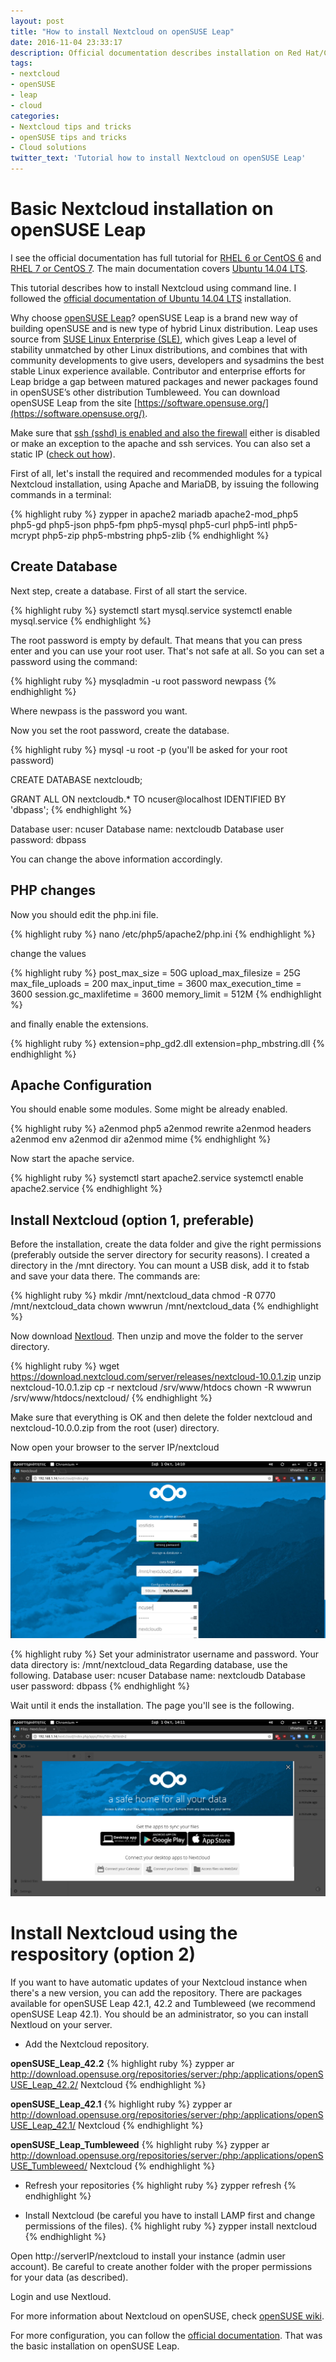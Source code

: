 ```yaml
---
layout: post
title: "How to install Nextcloud on openSUSE Leap"
date: 2016-11-04 23:33:17
description: Official documentation describes installation on Red Hat/CentOS and Ubuntu but not openSUSE Leap. Here's a tutorial...
tags:
- nextcloud
- openSUSE
- leap
- cloud
categories:
- Nextcloud tips and tricks
- openSUSE tips and tricks
- Cloud solutions
twitter_text: 'Tutorial how to install Nextcloud on openSUSE Leap'
---
```


# Basic Nextcloud installation on openSUSE Leap

I see the official documentation has full tutorial for [RHEL 6 or CentOS 6](https://docs.nextcloud.com/server/10/admin_manual/installation/php_54_installation.html) and [RHEL 7 or CentOS 7](https://docs.nextcloud.com/server/10/admin_manual/installation/php_55_installation.html). The main documentation covers [Ubuntu 14.04 LTS](https://docs.nextcloud.com/server/10/admin_manual/installation/source_installation.html).

This tutorial describes how to install Nextcloud using command line. I followed the [official documentation of Ubuntu 14.04 LTS](https://docs.nextcloud.com/server/10/admin_manual/installation/source_installation.html) installation.

Why choose [openSUSE Leap](https://en.opensuse.org/Portal:Leap)? openSUSE Leap is a brand new way of building openSUSE and is new type of hybrid Linux distribution. Leap uses source from [SUSE Linux Enterprise (SLE)](https://www.suse.com/promo/sle/), which gives Leap a level of stability unmatched by other Linux distributions, and combines that with community developments to give users, developers and sysadmins the best stable Linux experience available. Contributor and enterprise efforts for Leap bridge a gap between matured packages and newer packages found in openSUSE’s other distribution Tumbleweed. You can download openSUSE Leap from the site [https://software.opensuse.org/](https://software.opensuse.org/).

Make sure that [ssh (sshd) is enabled and also the firewall](https://en.opensuse.org/SuSEfirewall2) either is disabled or make an exception to the apache and ssh services. You can also set a static IP ([check out how](http://eiosifidis.blogspot.gr/2015/05/set-static-ip-on-your-opensuse-raspberry-pi.html)).

First of all, let's install the required and recommended modules for a typical Nextcloud installation, using Apache and MariaDB, by issuing the following commands in a terminal:

{% highlight ruby %}
zypper in apache2 mariadb apache2-mod_php5 php5-gd php5-json php5-fpm php5-mysql php5-curl php5-intl php5-mcrypt php5-zip php5-mbstring php5-zlib
{% endhighlight %}

## Create Database

Next step, create a database. First of all start the service.

{% highlight ruby %}
systemctl start mysql.service
systemctl enable mysql.service
{% endhighlight %}

The root password is empty by default. That means that you can press enter and you can use your root user. That's not safe at all. So you can set a password using the command:

{% highlight ruby %}
mysqladmin -u root password newpass
{% endhighlight %}

Where newpass is the password you want.

Now you set the root password, create the database.

{% highlight ruby %}
mysql -u root -p 
(you'll be asked for your root password)

CREATE DATABASE nextcloudb;

GRANT ALL ON nextcloudb.* TO ncuser@localhost IDENTIFIED BY 'dbpass';
{% endhighlight %}

Database user: ncuser
Database name: nextcloudb
Database user password: dbpass

You can change the above information accordingly.

## PHP changes

Now you should edit the php.ini file.

{% highlight ruby %}
nano /etc/php5/apache2/php.ini
{% endhighlight %}

change the values

{% highlight ruby %}
post_max_size = 50G
upload_max_filesize = 25G
max_file_uploads = 200
max_input_time = 3600
max_execution_time = 3600
session.gc_maxlifetime = 3600
memory_limit = 512M
{% endhighlight %}

and finally enable the extensions.

{% highlight ruby %}
extension=php_gd2.dll
extension=php_mbstring.dll
{% endhighlight %}

## Apache Configuration

You should enable some modules. Some might be already enabled.

{% highlight ruby %}
a2enmod php5
a2enmod rewrite
a2enmod headers
a2enmod env
a2enmod dir
a2enmod mime
{% endhighlight %}

Now start the apache service.

{% highlight ruby %}
systemctl start apache2.service
systemctl enable apache2.service
{% endhighlight %}

## Install Nextcloud (option 1, preferable)

Before the installation, create the data folder and give the right permissions (preferably outside the server directory for security reasons). I created a directory in the /mnt directory. You can mount a USB disk, add it to fstab and save your data there. The commands are:

{% highlight ruby %}
mkdir /mnt/nextcloud_data
chmod -R 0770 /mnt/nextcloud_data
chown wwwrun /mnt/nextcloud_data
{% endhighlight %}

Now download [Nextloud](https://nextcloud.com/install/). Then unzip and move the folder to the server directory.

{% highlight ruby %}
wget https://download.nextcloud.com/server/releases/nextcloud-10.0.1.zip
unzip nextcloud-10.0.1.zip
cp -r nextcloud /srv/www/htdocs
chown -R wwwrun /srv/www/htdocs/nextcloud/
{% endhighlight %}

Make sure that everything is OK and then delete the folder nextcloud and nextcloud-10.0.0.zip from the root (user) directory.

Now open your browser to the server IP/nextcloud

![Nextcloud-install](/post_images/nextcloud/nextcloud_install.png)

{% highlight ruby %}
Set your administrator username and password.
Your data directory is: /mnt/nextcloud_data
Regarding database, use the following.
Database user: ncuser
Database name: nextcloudb
Database user password: dbpass
{% endhighlight %}

Wait until it ends the installation. The page you'll see is the following.

![Nextcloud-install](/post_images/nextcloud/nextcloud_first_login.png)


# Install Nextcloud using the respository (option 2)

If you want to have automatic updates of your Nextcloud instance when there's a new version, you can add the repository. There are packages available for openSUSE Leap 42.1, 42.2 and Tumbleweed (we recommend openSUSE Leap 42.1). You should be an administrator, so you can install Nextloud on your server.

* Add the Nextcloud repository.

**openSUSE_Leap_42.2**
{% highlight ruby %}
zypper ar http://download.opensuse.org/repositories/server:/php:/applications/openSUSE_Leap_42.2/ Nextcloud
{% endhighlight %}

**openSUSE_Leap_42.1**
{% highlight ruby %}
zypper ar http://download.opensuse.org/repositories/server:/php:/applications/openSUSE_Leap_42.1/ Nextcloud
{% endhighlight %}

**openSUSE_Leap_Tumbleweed**
{% highlight ruby %}
zypper ar http://download.opensuse.org/repositories/server:/php:/applications/openSUSE_Tumbleweed/ Nextcloud
{% endhighlight %}

* Refresh your repositories
{% highlight ruby %}
zypper refresh
{% endhighlight %}

* Install Nextcloud (be careful you have to install LAMP first and change permissions of the files).
{% highlight ruby %}
zypper install nextcloud
{% endhighlight %}

Open http://serverIP/nextcloud to install your instance (admin user account). Be careful to create another folder with the proper permissions for your data (as described).

Login and use Nextloud.

For more information about Nextcloud on openSUSE, check [openSUSE wiki](https://en.opensuse.org/SDB:Nextcloud).

For more configuration, you can follow the [official documentation](https://docs.nextcloud.com/server/10/admin_manual/contents.html). That was the basic installation on openSUSE Leap.
